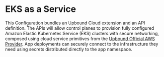 # EKS as a Service

This Configuration bundles an Upbound Cloud extension and an API definition. The
APIs will allow control planes to provision fully configured Amazon Elastic
Kubernetes Service (EKS) clusters with secure networking, composed using cloud
service primitives from the [Upbound Official AWS
Provider](https://marketplace.upbound.io/providers/upbound/provider-aws). App
deployments can securely connect to the infrastructure they need using secrets
distributed directly to the app namespace.